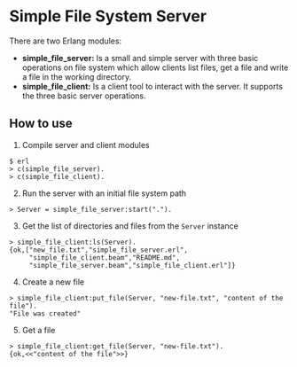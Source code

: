 # Simple File System Server

There are two Erlang modules:

* **simple_file_server:** Is a small and simple server with three basic operations on file system which allow clients list files, get a file and write a file in the working directory.
* **simple_file_client:** Is a client tool to interact with the server. It supports the three basic server operations.

## How to use
1) Compile server and client modules
```shell
$ erl
> c(simple_file_server).
> c(simple_file_client).
```

2) Run the server with an initial file system path
```shell
> Server = simple_file_server:start(".").
```

3) Get the list of directories and files from the `Server` instance
```shell
> simple_file_client:ls(Server).
{ok,["new_file.txt","simple_file_server.erl",
     "simple_file_client.beam","README.md",
     "simple_file_server.beam","simple_file_client.erl"]}
```

4) Create a new file
```shell
> simple_file_client:put_file(Server, "new-file.txt", "content of the file").
"File was created"
```

5) Get a file
```shell
> simple_file_client:get_file(Server, "new-file.txt").
{ok,<<"content of the file">>}
```